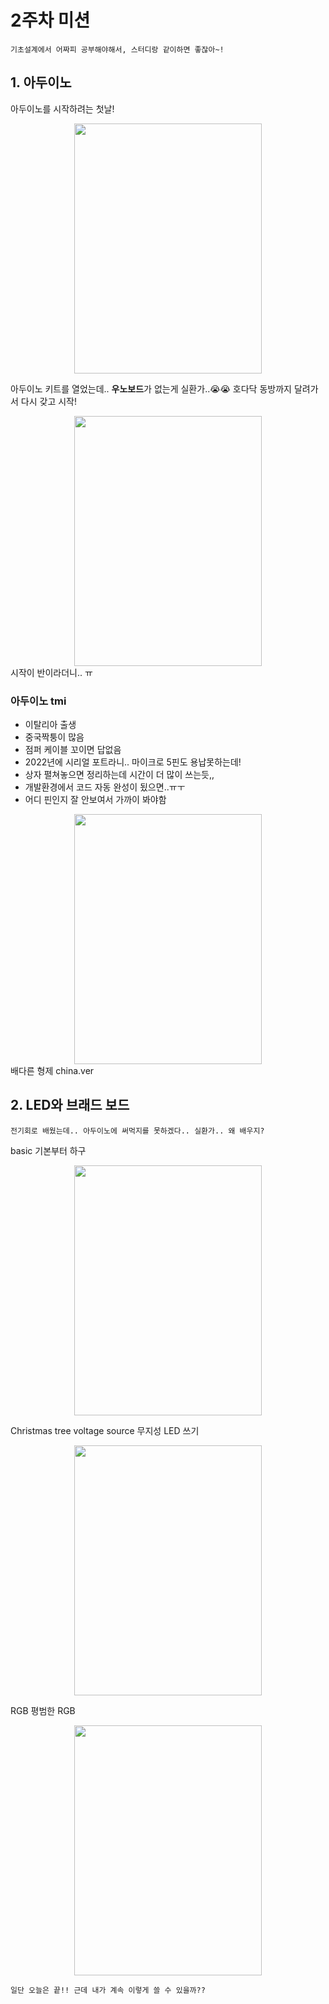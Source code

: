 # 2주차 미션 
```
기초설계에서 어짜피 공부해야해서, 스터디랑 같이하면 좋잖아~!
```

## 1. 아두이노
아두이노를 시작하려는 첫날!
<center><img src="https://user-images.githubusercontent.com/54783158/161425463-5e77f8d8-8c6f-4e4d-81b1-494dd2137ecf.jpeg" width="300" height="400"></center>


아두이노 키트를 열었는데.. **우노보드**가 없는게 실환가..😭😭
호다닥 동방까지 달려가서 다시 갖고 시작!
<center><img src="https://user-images.githubusercontent.com/54783158/161425581-187f65de-49a0-47b1-bd79-beb6337e8672.jpeg" width="300" height="400"></center>
시작이 반이라더니.. ㅠ

### 아두이노 tmi
- 이탈리아 출생
- 중국짝퉁이 많음
- 점퍼 케이블 꼬이면 답없음
- 2022년에 시리얼 포트라니.. 마이크로 5핀도 용납못하는데!
- 상자 펼쳐놓으면 정리하는데 시간이 더 많이 쓰는듯,,
- 개발환경에서 코드 자동 완성이 됬으면..ㅠㅜ
- 어디 핀인지 잘 안보여서 가까이 봐야함

<center><img src="https://user-images.githubusercontent.com/54783158/161425879-642efeb8-fe9b-4a4a-a96f-c3ca5082b4dc.jpeg" width="300" height="400"></center>
배다른 형제 china.ver

## 2. LED와 브래드 보드
```
전기회로 배웠는데.. 아두이노에 써먹지를 못하겠다.. 실환가.. 왜 배우지?
```
basic
기본부터 하구
<center><img src="https://user-images.githubusercontent.com/54783158/161426270-0d33bba3-80cc-412d-83d3-0b9e42735dcc.JPEG" width="300" height="400"></center>

Christmas tree
voltage source 
무지성 LED 쓰기
<center><img src="https://user-images.githubusercontent.com/54783158/161426182-2c9ea8e8-65d6-4cbe-b8c8-3ceaa5ee2dfa.JPEG" width="300" height="400"></center>


RGB 
평범한 RGB
<center><img src="https://user-images.githubusercontent.com/54783158/161426314-5e1f7686-7d8e-4bde-bc49-defaacb072f0.JPEG" width="300" height="400"></center>

```
일단 오늘은 끝!! 근데 내가 계속 이렇게 쓸 수 있을까??
```


